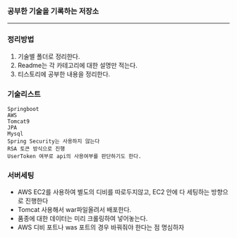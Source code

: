 ### 공부한 기술을 기록하는 저장소
----

### 정리방법
1. 기술별 폴더로 정리한다.
2. Readme는 각 카테고리에 대한 설명만 적는다.
3. 티스토리에 공부한 내용을 정리한다.

### 기술리스트
```
Springboot
AWS
Tomcat9
JPA
Mysql
Spring Security는 사용하지 않는다
RSA 토큰 방식으로 진행
UserToken 여부로 api의 사용여부를 판단하기도 한다.

```

### 서버세팅
- AWS EC2를 사용하여 별도의 디비를 따로두지않고, EC2 안에 다 세팅하는 방향으로 진행한다
- Tomcat 사용해서 war파일올려서 배포한다.
- 품종에 대한 데이터는 미리 크롤링하여 넣어놓는다.
- AWS 디비 포트나 was 포트의 경우 바꿔줘야 한다는 점 명심하자


